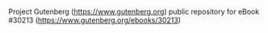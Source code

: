 Project Gutenberg (https://www.gutenberg.org) public repository for eBook #30213 (https://www.gutenberg.org/ebooks/30213)
